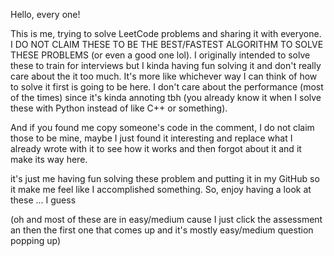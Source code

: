 Hello, every one!

This is me, trying to solve LeetCode problems and sharing it with everyone. I DO NOT CLAIM THESE TO BE THE BEST/FASTEST ALGORITHM TO SOLVE THESE PROBLEMS (or even a good one lol).
I originally intended to solve these to train for interviews but I kinda having fun solving it and don't really care about the it too much.
It's more like whichever way I can think of how to solve it first is going to be here. I don't care about the performance (most of the times)
since it's kinda annoting tbh (you already know it when I solve these with Python instead of like C++ or something).

And if you found me copy someone's code in the comment, I do not claim those to be mine, maybe I just found it interesting and replace what I already wrote
with it to see how it works and then forgot about it and it make its way here.

it's just me having fun solving these problem and putting it in my GitHub so it make me feel like I accomplished something.
So, enjoy having a look at these ... I guess

(oh and most of these are in easy/medium cause I just click the assessment an then the first one that comes up and it's mostly easy/medium question popping up)
